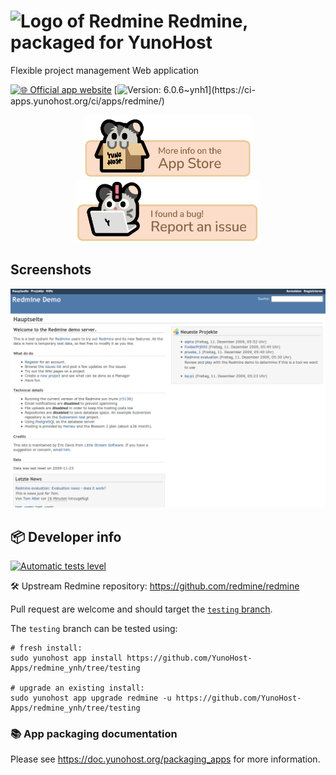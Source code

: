 <!--
N.B.: This README was automatically generated by <https://github.com/YunoHost/apps_tools/blob/main/readme_generator>
It shall NOT be edited by hand.
-->

<h1>
  <img src="https://raw.githubusercontent.com/YunoHost/apps/main/logos/redmine.png" width="32px" alt="Logo of Redmine">
  Redmine, packaged for YunoHost
</h1>

Flexible project management Web application

[![🌐 Official app website](https://img.shields.io/badge/Official_app_website-darkgreen?style=for-the-badge)](https://www.redmine.org)
[![Version: 6.0.6~ynh1](https://img.shields.io/badge/Version-6.0.6~ynh1-rgb(18,138,11)?style=for-the-badge)](https://ci-apps.yunohost.org/ci/apps/redmine/)

<div align="center">
<a href="https://apps.yunohost.org/app/redmine"><img height="100px" src="https://github.com/YunoHost/yunohost-artwork/raw/refs/heads/main/badges/neopossum-badges/badge_more_info_on_the_appstore.svg"/></a>
<a href="https://github.com/YunoHost-Apps/redmine_ynh/issues"><img height="100px" src="https://github.com/YunoHost/yunohost-artwork/raw/refs/heads/main/badges/neopossum-badges/badge_report_an_issue.svg"/></a>
</div>


## Screenshots
![Screenshot of Redmine](./doc/screenshots/Redmine-demo.png)

## 📦 Developer info

[![Automatic tests level](https://apps.yunohost.org/badge/cilevel/redmine)](https://ci-apps.yunohost.org/ci/apps/redmine/)

🛠️ Upstream Redmine repository: <https://github.com/redmine/redmine>

Pull request are welcome and should target the [`testing` branch](https://github.com/YunoHost-Apps/redmine_ynh/tree/testing).

The `testing` branch can be tested using:
```
# fresh install:
sudo yunohost app install https://github.com/YunoHost-Apps/redmine_ynh/tree/testing

# upgrade an existing install:
sudo yunohost app upgrade redmine -u https://github.com/YunoHost-Apps/redmine_ynh/tree/testing
```

### 📚 App packaging documentation

Please see <https://doc.yunohost.org/packaging_apps> for more information.